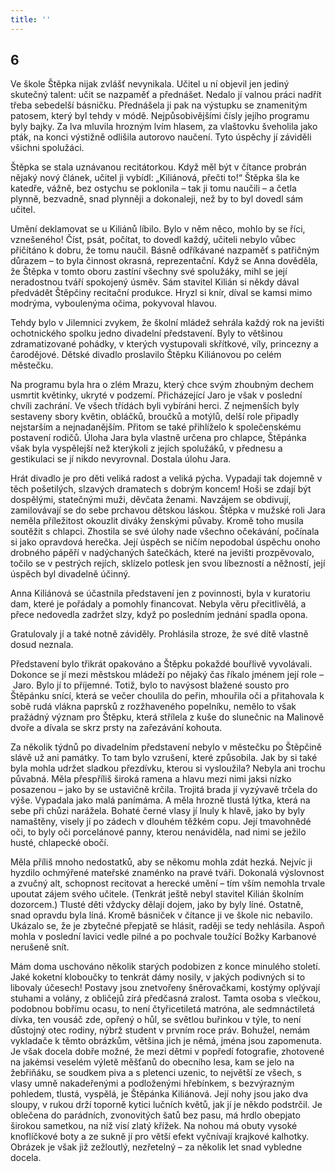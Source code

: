 ```yaml
---
title: ''
---
```


## 6

Ve škole Štěpka nijak zvlášť nevynikala. Učitel u ní objevil jen jediný skutečný talent: učit se nazpaměť a přednášet. Nedalo jí valnou práci nadřít třeba sebedelší básničku. Přednášela ji pak na výstupku se znamenitým patosem, který byl tehdy v módě. Nejpůsobivějšími čísly jejího programu byly bajky. Za lva mluvila hrozným lvím hlasem, za vlaštovku šveholila jako pták, na konci výstižně odlišila autorovo naučení. Tyto úspěchy jí záviděli všichni spolužáci.

Štěpka se stala uznávanou recitátorkou. Když měl být v čítance probrán nějaký nový článek, učitel ji vybídl: „Kiliánová, přečti to!“ Štěpka šla ke katedře, vážně, bez ostychu se poklonila – tak ji tomu naučili – a četla plynně, bezvadně, snad plynněji a dokonaleji, než by to byl dovedl sám učitel.

Umění deklamovat se u Kiliánů líbilo. Bylo v něm něco, mohlo by se říci, vznešeného! Číst, psát, počítat, to dovedl každý, učiteli nebylo vůbec přičítáno k dobru, že tomu naučil. Básně odříkávané nazpaměť s patřičným důrazem – to byla činnost okrasná, reprezentační. Když se Anna dověděla, že Štěpka v tomto oboru zastíní všechny své spolužáky, mihl se její neradostnou tváří spokojený úsměv. Sám stavitel Kilián si někdy dával předvádět Štěpčiny recitační produkce. Hryzl si knír, díval se kamsi mimo modrýma, vyboulenýma očima, pokyvoval hlavou.

Tehdy bylo v Jilemnici zvykem, že školní mládež sehrála každý rok na jevišti ochotnického spolku jedno divadelní představení. Byly to většinou zdramatizované pohádky, v kterých vystupovali skřítkové, víly, princezny a čarodějové. Dětské divadlo proslavilo Štěpku Kiliánovou po celém městečku.

Na programu byla hra o zlém Mrazu, který chce svým zhoubným dechem usmrtit květinky, ukryté v podzemí. Přicházející Jaro je však v poslední chvíli zachrání. Ve všech třídách byli vybíráni herci. Z nejmenších byly sestaveny sbory květin, obláčků, broučků a motýlů, delší role připadly nejstarším a nejnadanějším. Přitom se také přihlíželo k společenskému postavení rodičů. Úloha Jara byla vlastně určena pro chlapce, Štěpánka však byla vyspělejší než kterýkoli z jejích spolužáků, v přednesu a gestikulaci se jí nikdo nevyrovnal. Dostala úlohu Jara.

Hrát divadlo je pro děti veliká radost a veliká pýcha. Vypadají tak dojemně v těch pošetilých, slzavých dramatech s dobrým koncem! Hoši se zdají být dospělými, statečnými muži, děvčata ženami. Navzájem se obdivují, zamilovávají se do sebe prchavou dětskou láskou. Štěpka v mužské roli Jara neměla příležitost okouzlit diváky ženskými půvaby. Kromě toho musila soutěžit s chlapci. Zhostila se své úlohy nade všechno očekávání, počínala si jako opravdová herečka. Její úspěch se ničím nepodobal úspěchu onoho drobného pápěří v nadýchaných šatečkách, které na jevišti prozpěvovalo, točilo se v pestrých rejích, sklízelo potlesk jen svou líbezností a něžností, její úspěch byl divadelně účinný.

Anna Kiliánová se účastnila představení jen z povinnosti, byla v kuratoriu dam, které je pořádaly a pomohly financovat. Nebyla věru přecitlivělá, a přece nedovedla zadržet slzy, když po posledním jednání spadla opona.

Gratulovaly jí a také notně záviděly. Prohlásila stroze, že své dítě vlastně dosud neznala.

Představení bylo třikrát opakováno a Štěpku pokaždé bouřlivě vyvolávali. Dokonce se jí mezi městskou mládeží po nějaký čas říkalo jménem její role – Jaro. Bylo jí to příjemné. Totiž, bylo to navýsost blažené sousto pro Štěpánku snící, která se večer choulila do peřin, mhouřila oči a přitahovala k sobě rudá vlákna paprsků z rozžhaveného popelníku, nemělo to však pražádný význam pro Štěpku, která střílela z kuše do slunečnic na Malinově dvoře a dívala se skrz prsty na zařezávání kohouta.

Za několik týdnů po divadelním představení nebylo v městečku po Štěpčině slávě už ani památky. To tam bylo vzrušení, které způsobila. Jak by si také byla mohla udržet sladkou přezdívku, kterou si vysloužila? Nebyla ani trochu půvabná. Měla přespříliš široká ramena a hlavu mezi nimi jaksi nízko posazenou – jako by se ustavičně krčila. Trojitá brada jí vyzývavě trčela do výše. Vypadala jako malá panímáma. A měla hrozně tlustá lýtka, která na sebe při chůzi narážela. Bohaté černé vlasy jí lnuly k hlavě, jako by byly namaštěny, visely jí po zádech v dlouhém těžkém copu. Její tmavohnědé oči, to byly oči porcelánové panny, kterou nenáviděla, nad nimi se ježilo husté, chlapecké obočí.

Měla příliš mnoho nedostatků, aby se někomu mohla zdát hezká. Nejvíc ji hyzdilo ochmýřené mateřské znaménko na pravé tváři. Dokonalá výslovnost a zvučný alt, schopnost recitovat a herecké umění – tím vším nemohla trvale upoutat zájem svého učitele. (Tenkrát ještě nebyl stavitel Kilián školním dozorcem.) Tlusté děti vždycky dělají dojem, jako by byly líné. Ostatně, snad opravdu byla líná. Kromě básniček v čítance ji ve škole nic nebavilo. Ukázalo se, že je zbytečné přepjatě se hlásit, raději se tedy nehlásila. Aspoň mohla v poslední lavici vedle pilné a po pochvale toužící Božky Karbanové nerušeně snít.

Mám doma uschováno několik starých podobizen z konce minulého století. Jaké koketní kloboučky to tenkrát dámy nosily, v jakých podivných si to libovaly účesech! Postavy jsou znetvořeny šněrovačkami, kostýmy oplývají stuhami a volány, z obličejů zírá předčasná zralost. Tamta osoba s vlečkou, podobnou bobřímu ocasu, to není čtyřicetiletá matróna, ale sedmnáctiletá dívka, ten vousáč zde, opřený o hůl, se světlou buřinkou v týle, to není důstojný otec rodiny, nýbrž student v prvním roce práv. Bohužel, nemám vykladače k těmto obrázkům, většina jich je němá, jména jsou zapomenuta. Je však docela dobře možné, že mezi dětmi v popředí fotografie, zhotovené na jakémsi veselém výletě měšťanů do obecního lesa, kam se jelo na žebřiňáku, se soudkem piva a s pletenci uzenic, to největší ze všech, s vlasy umně nakadeřenými a podloženými hřebínkem, s bezvýrazným pohledem, tlustá, vyspělá, je Štěpánka Kiliánová. Její nohy jsou jako dva sloupy, v rukou drží toporně kytici lučních květů, jak jí je někdo podstrčil. Je oblečena do parádních, zvonovitých šatů bez pasu, má hrdlo obepjato širokou sametkou, na níž visí zlatý křížek. Na nohou má obuty vysoké knoflíčkové boty a ze sukně jí pro větší efekt vyčnívají krajkové kalhotky. Obrázek je však již zežloutlý, nezřetelný – za několik let snad vybledne docela.
